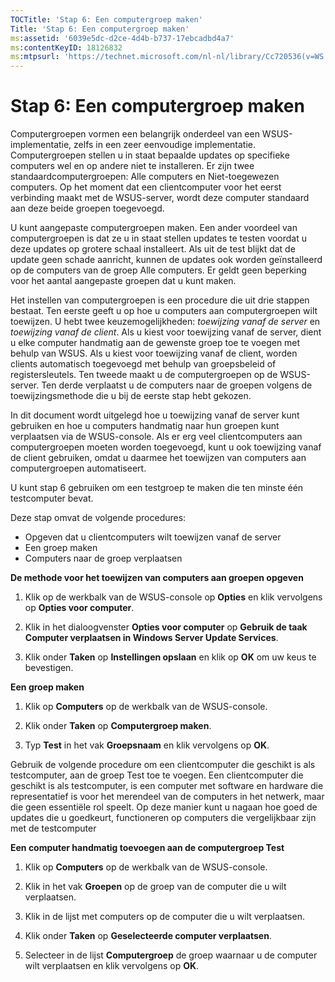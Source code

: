 ```yaml
---
TOCTitle: 'Stap 6: Een computergroep maken'
Title: 'Stap 6: Een computergroep maken'
ms:assetid: '6039e5dc-d2ce-4d4b-b737-17ebcadbd4a7'
ms:contentKeyID: 18126832
ms:mtpsurl: 'https://technet.microsoft.com/nl-nl/library/Cc720536(v=WS.10)'
---
```


Stap 6: Een computergroep maken
===============================

Computergroepen vormen een belangrijk onderdeel van een WSUS-implementatie, zelfs in een zeer eenvoudige implementatie. Computergroepen stellen u in staat bepaalde updates op specifieke computers wel en op andere niet te installeren. Er zijn twee standaardcomputergroepen: Alle computers en Niet-toegewezen computers. Op het moment dat een clientcomputer voor het eerst verbinding maakt met de WSUS-server, wordt deze computer standaard aan deze beide groepen toegevoegd.

U kunt aangepaste computergroepen maken. Een ander voordeel van computergroepen is dat ze u in staat stellen updates te testen voordat u deze updates op grotere schaal installeert. Als uit de test blijkt dat de update geen schade aanricht, kunnen de updates ook worden geïnstalleerd op de computers van de groep Alle computers. Er geldt geen beperking voor het aantal aangepaste groepen dat u kunt maken.

Het instellen van computergroepen is een procedure die uit drie stappen bestaat. Ten eerste geeft u op hoe u computers aan computergroepen wilt toewijzen. U hebt twee keuzemogelijkheden: *toewijzing vanaf de server* en *toewijzing vanaf de client*. Als u kiest voor toewijzing vanaf de server, dient u elke computer handmatig aan de gewenste groep toe te voegen met behulp van WSUS. Als u kiest voor toewijzing vanaf de client, worden clients automatisch toegevoegd met behulp van groepsbeleid of registersleutels. Ten tweede maakt u de computergroepen op de WSUS-server. Ten derde verplaatst u de computers naar de groepen volgens de toewijzingsmethode die u bij de eerste stap hebt gekozen.

In dit document wordt uitgelegd hoe u toewijzing vanaf de server kunt gebruiken en hoe u computers handmatig naar hun groepen kunt verplaatsen via de WSUS-console. Als er erg veel clientcomputers aan computergroepen moeten worden toegevoegd, kunt u ook toewijzing vanaf de client gebruiken, omdat u daarmee het toewijzen van computers aan computergroepen automatiseert.

U kunt stap 6 gebruiken om een testgroep te maken die ten minste één testcomputer bevat.

Deze stap omvat de volgende procedures:

-   Opgeven dat u clientcomputers wilt toewijzen vanaf de server
-   Een groep maken
-   Computers naar de groep verplaatsen

**De methode voor het toewijzen van computers aan groepen opgeven**
1.  Klik op de werkbalk van de WSUS-console op **Opties** en klik vervolgens op **Opties voor computer**.

2.  Klik in het dialoogvenster **Opties voor computer** op **Gebruik de taak Computer verplaatsen in Windows Server Update Services**.

3.  Klik onder **Taken** op **Instellingen opslaan** en klik op **OK** om uw keus te bevestigen.

**Een groep maken**
1.  Klik op **Computers** op de werkbalk van de WSUS-console.

2.  Klik onder **Taken** op **Computergroep maken**.

3.  Typ **Test** in het vak **Groepsnaam** en klik vervolgens op **OK**.

Gebruik de volgende procedure om een clientcomputer die geschikt is als testcomputer, aan de groep Test toe te voegen. Een clientcomputer die geschikt is als testcomputer, is een computer met software en hardware die representatief is voor het merendeel van de computers in het netwerk, maar die geen essentiële rol speelt. Op deze manier kunt u nagaan hoe goed de updates die u goedkeurt, functioneren op computers die vergelijkbaar zijn met de testcomputer

**Een computer handmatig toevoegen aan de computergroep Test**
1.  Klik op **Computers** op de werkbalk van de WSUS-console.

2.  Klik in het vak **Groepen** op de groep van de computer die u wilt verplaatsen.

3.  Klik in de lijst met computers op de computer die u wilt verplaatsen.

4.  Klik onder **Taken** op **Geselecteerde computer verplaatsen**.

5.  Selecteer in de lijst **Computergroep** de groep waarnaar u de computer wilt verplaatsen en klik vervolgens op **OK**.

